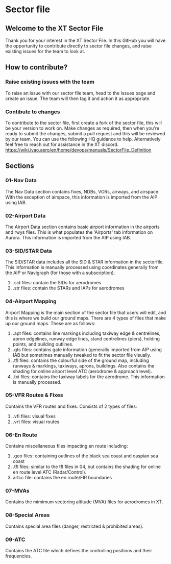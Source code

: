 # Sector file
## Welcome to the XT Sector File

Thank you for your interest in the XT Sector File. In this GitHub you will have the opportunity to contribute directly to sector file changes, and raise existing issues for the team to look at. 

## How to contribute?

### Raise existing issues with the team
To raise an issue with our sector file team, head to the Issues page and create an issue. The team will then tag it and action it as appropriate.

### Contibute to changes
To contribute to the sector file, first create a fork of the sector file, this will be your version to work on. Make changes as required, then when you're ready to submit the changes, submit a pull request and this will be reviewed by our team. 
You can use the following HQ guidance to help. Alternatively feel free to reach out for assistance in the XT discord. 
https://wiki.ivao.aero/en/home/devops/manuals/SectorFile_Definition

## Sections

### 01-Nav Data
The Nav Data section contains fixes, NDBs, VORs, airways, and airspace. With the exception of airspace, this information is imported from the AIP using IAB. 

### 02-Airport Data
The Airport Data section contains basic airport information in the airports and rwys files. This is what populates the 'Airports' tab information on Aurora. This information is imported from the AIP using IAB. 

### 03-SID/STAR Data
The SID/STAR data includes all the SID & STAR information in the sectorfile. This information is manually processed using coordinates generally from the AIP or Navigraph (for those with a subscription). 
  1. .sid files: contain the SIDs for aerodromes
  2. .str files: contain the STARs and IAPs for aerodromes

### 04-Airport Mapping
Airport Mapping is the main section of the sector file that users will edit, and this is where we build our ground maps. There are 4 types of files that make up our ground maps. These are as follows:
  1. .apt files: contains line markings including taxiway edge & centrelines, apron edgelines, runway edge lines, stand centrelines (piers), holding points, and building outlines.
  2. .gts files: contains gate information (generally imported from AIP using IAB but sometimes manually tweaked to fit the sector file visually.
  3. .tfl files: contains the colourful side of the ground map, including runways & markings, taxiways, aprons, buildings. Also contains the shading for online airport level ATC (aerodrome & approach level).
  4. .txi files: contains the taxiway labels for the aerodrome. This information is manually processed.

### 05-VFR Routes & Fixes
Contains the VFR routes and fixes. Consists of 2 types of files:
  1. .vfi files: visual fixes
  2. .vrt files: visual routes

### 06-En Route 
Contains miscellaneous files impacting en route including:
  1. .geo files: containing outlines of the black sea coast and caspian sea coast
  2. .tfl files: similar to the tfl files in 04, but contains the shading for online en route level ATC (Radar/Control).
  3. artcc file: contains the en route/FIR boundaries

### 07-MVAs
Contains the mimimum vectoring altitude (MVA) files for aerodromes in XT.

### 08-Special Areas
Contains special area files (danger, restricted & prohibited areas).

### 09-ATC
Contains the ATC file which defines the controlling positions and their frequencies. 
